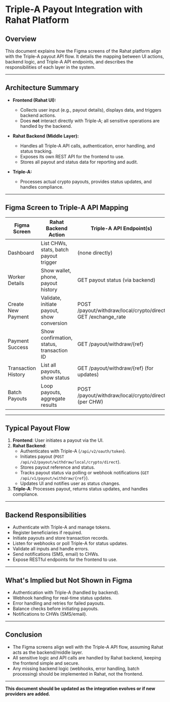 # Triple-A Payout Integration with Rahat Platform

## Overview

This document explains how the Figma screens of the Rahat platform align with the Triple-A payout API flow. It details the mapping between UI actions, backend logic, and Triple-A API endpoints, and describes the responsibilities of each layer in the system.

---

## Architecture Summary

- **Frontend (Rahat UI):**

  - Collects user input (e.g., payout details), displays data, and triggers backend actions.
  - Does **not** interact directly with Triple-A; all sensitive operations are handled by the backend.

- **Rahat Backend (Middle Layer):**

  - Handles all Triple-A API calls, authentication, error handling, and status tracking.
  - Exposes its own REST API for the frontend to use.
  - Stores all payout and status data for reporting and audit.

- **Triple-A:**
  - Processes actual crypto payouts, provides status updates, and handles compliance.

---

## Figma Screen to Triple-A API Mapping

| Figma Screen        | Rahat Backend Action                       | Triple-A API Endpoint(s)                                        |
| ------------------- | ------------------------------------------ | --------------------------------------------------------------- |
| Dashboard           | List CHWs, stats, batch payout trigger     | (none directly)                                                 |
| Worker Details      | Show wallet, phone, payout history         | GET payout status (via backend)                                 |
| Create New Payment  | Validate, initiate payout, show conversion | POST /payout/withdraw/local/crypto/direct<br>GET /exchange_rate |
| Payment Success     | Show confirmation, status, transaction ID  | GET /payout/withdraw/{ref}                                      |
| Transaction History | List all payouts, show status              | GET /payout/withdraw/{ref} (for updates)                        |
| Batch Payouts       | Loop payouts, aggregate results            | POST /payout/withdraw/local/crypto/direct (per CHW)             |

---

## Typical Payout Flow

1. **Frontend**: User initiates a payout via the UI.
2. **Rahat Backend**:
   - Authenticates with Triple-A (`/api/v2/oauth/token`).
   - Initiates payout (`POST /api/v2/payout/withdraw/local/crypto/direct`).
   - Stores payout reference and status.
   - Tracks payout status via polling or webhook notifications (`GET /api/v1/payout/withdraw/{ref}`).
   - Updates UI and notifies user as status changes.
3. **Triple-A**: Processes payout, returns status updates, and handles compliance.

---

## Backend Responsibilities

- Authenticate with Triple-A and manage tokens.
- Register beneficiaries if required.
- Initiate payouts and store transaction records.
- Listen for webhooks or poll Triple-A for status updates.
- Validate all inputs and handle errors.
- Send notifications (SMS, email) to CHWs.
- Expose RESTful endpoints for the frontend to use.

---

## What's Implied but Not Shown in Figma

- Authentication with Triple-A (handled by backend).
- Webhook handling for real-time status updates.
- Error handling and retries for failed payouts.
- Balance checks before initiating payouts.
- Notifications to CHWs (SMS/email).

---

## Conclusion

- The Figma screens align well with the Triple-A API flow, assuming Rahat acts as the backend/middle layer.
- All sensitive logic and API calls are handled by Rahat backend, keeping the frontend simple and secure.
- Any missing backend logic (webhooks, error handling, batch processing) should be implemented in Rahat, not the frontend.

---

**This document should be updated as the integration evolves or if new providers are added.**
